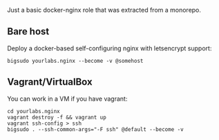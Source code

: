 Just a basic docker-nginx role that was extracted from a monorepo.

Bare host
---------

Deploy a docker-based self-configuring nginx with letsencrypt support:

    bigsudo yourlabs.nginx --become -v @somehost

Vagrant/VirtualBox
------------------

You can work in a VM if you have vagrant:

    cd yourlabs.nginx
    vagrant destroy -f && vagrant up
    vagrant ssh-config > ssh
    bigsudo . --ssh-common-args="-F ssh" @default --become -v
